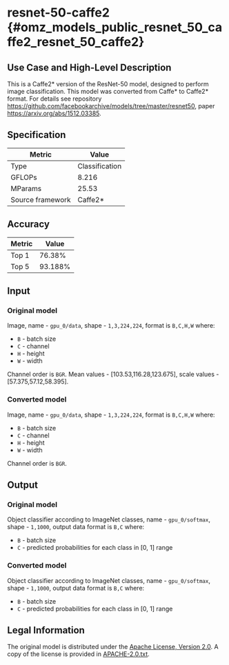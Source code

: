 # resnet-50-caffe2 {#omz_models_public_resnet_50_caffe2_resnet_50_caffe2}

## Use Case and High-Level Description

This is a Caffe2\* version of the ResNet-50 model, designed to perform image classification.
This model was converted from Caffe\* to Caffe2\* format.
For details see repository <https://github.com/facebookarchive/models/tree/master/resnet50>,
paper <https://arxiv.org/abs/1512.03385>.

## Specification

| Metric            | Value         |
|-------------------|---------------|
| Type              | Classification|
| GFLOPs            | 8.216         |
| MParams           | 25.53         |
| Source framework  | Caffe2\*      |

## Accuracy

| Metric | Value |
| ------ | ----- |
| Top 1  | 76.38% |
| Top 5  | 93.188%|

## Input

### Original model

Image, name - `gpu_0/data`,  shape - `1,3,224,224`, format is `B,C,H,W` where:

- `B` - batch size
- `C` - channel
- `H` - height
- `W` - width

Channel order is `BGR`.
Mean values - [103.53,116.28,123.675], scale values - [57.375,57.12,58.395].

### Converted model

Image, name - `gpu_0/data`,  shape - `1,3,224,224`, format is `B,C,H,W` where:

- `B` - batch size
- `C` - channel
- `H` - height
- `W` - width

Channel order is `BGR`.

## Output

### Original model

Object classifier according to ImageNet classes, name - `gpu_0/softmax`,  shape - `1,1000`, output data format is `B,C` where:

- `B` - batch size
- `C` - predicted probabilities for each class in  [0, 1] range

### Converted model

Object classifier according to ImageNet classes, name - `gpu_0/softmax`,  shape - `1,1000`, output data format is `B,C` where:

- `B` - batch size
- `C` - predicted probabilities for each class in  [0, 1] range

## Legal Information

The original model is distributed under the
[Apache License, Version 2.0](https://raw.githubusercontent.com/facebookarchive/models/master/LICENSE).
A copy of the license is provided in [APACHE-2.0.txt](../licenses/APACHE-2.0.txt).
